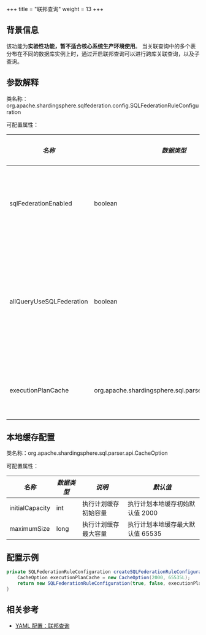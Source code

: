 +++
title = "联邦查询"
weight = 13
+++

## 背景信息

该功能为**实验性功能，暂不适合核心系统生产环境使用**。
当关联查询中的多个表分布在不同的数据库实例上时，通过开启联邦查询可以进行跨库关联查询，以及子查询。

## 参数解释

类名称：org.apache.shardingsphere.sqlfederation.config.SQLFederationRuleConfiguration

可配置属性：

| *名称*                     | *数据类型*                                               | *说明*              | *默认值* |
|--------------------------|------------------------------------------------------|-------------------|-------|
| sqlFederationEnabled     | boolean                                              | 是否开启联邦查询          | -     |
| allQueryUseSQLFederation | boolean                                              | 是否全部查询 SQL 使用联邦查询 | -     |
| executionPlanCache       | org.apache.shardingsphere.sql.parser.api.CacheOption | 执行计划缓存            | -     |

## 本地缓存配置

类名称：org.apache.shardingsphere.sql.parser.api.CacheOption

可配置属性：

| *名称*            | *数据类型* | *说明*       | *默认值*               |
|-----------------|--------|------------|---------------------|
| initialCapacity | int    | 执行计划缓存初始容量 | 执行计划本地缓存初始默认值 2000  |
| maximumSize     | long   | 执行计划缓存最大容量 | 执行计划本地缓存最大默认值 65535 |

## 配置示例

```java
private SQLFederationRuleConfiguration createSQLFederationRuleConfiguration() {
    CacheOption executionPlanCache = new CacheOption(2000, 65535L);
    return new SQLFederationRuleConfiguration(true, false, executionPlanCache);
}
```

## 相关参考

- [YAML 配置：联邦查询](/cn/user-manual/shardingsphere-jdbc/yaml-config/rules/sql-federation/)
